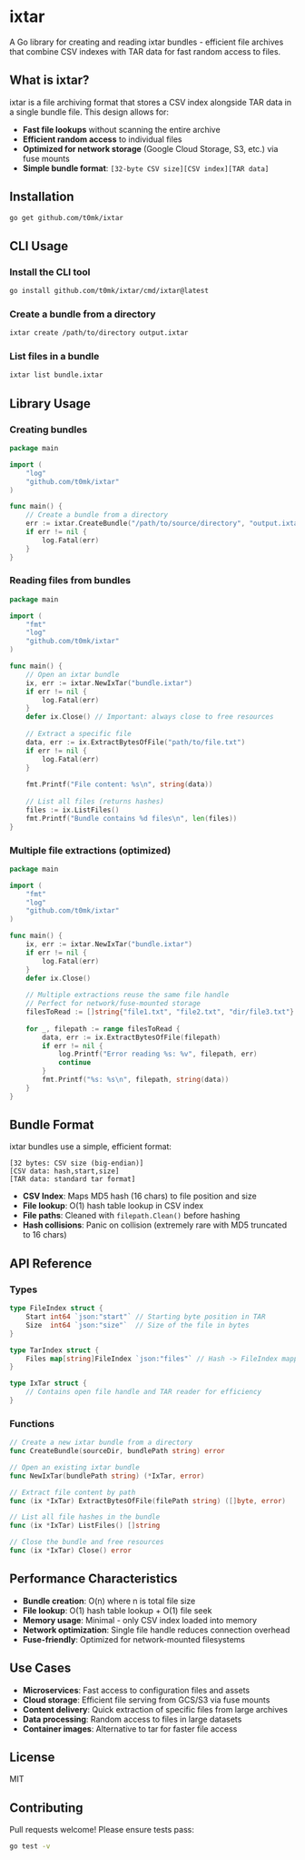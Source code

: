 # ixtar

A Go library for creating and reading ixtar bundles - efficient file archives that combine CSV indexes with TAR data for fast random access to files.

## What is ixtar?

ixtar is a file archiving format that stores a CSV index alongside TAR data in a single bundle file. This design allows for:

- **Fast file lookups** without scanning the entire archive
- **Efficient random access** to individual files
- **Optimized for network storage** (Google Cloud Storage, S3, etc.) via fuse mounts
- **Simple bundle format**: `[32-byte CSV size][CSV index][TAR data]`

## Installation

```bash
go get github.com/t0mk/ixtar
```

## CLI Usage

### Install the CLI tool

```bash
go install github.com/t0mk/ixtar/cmd/ixtar@latest
```

### Create a bundle from a directory

```bash
ixtar create /path/to/directory output.ixtar
```

### List files in a bundle

```bash
ixtar list bundle.ixtar
```

## Library Usage

### Creating bundles

```go
package main

import (
    "log"
    "github.com/t0mk/ixtar"
)

func main() {
    // Create a bundle from a directory
    err := ixtar.CreateBundle("/path/to/source/directory", "output.ixtar")
    if err != nil {
        log.Fatal(err)
    }
}
```

### Reading files from bundles

```go
package main

import (
    "fmt"
    "log"
    "github.com/t0mk/ixtar"
)

func main() {
    // Open an ixtar bundle
    ix, err := ixtar.NewIxTar("bundle.ixtar")
    if err != nil {
        log.Fatal(err)
    }
    defer ix.Close() // Important: always close to free resources
    
    // Extract a specific file
    data, err := ix.ExtractBytesOfFile("path/to/file.txt")
    if err != nil {
        log.Fatal(err)
    }
    
    fmt.Printf("File content: %s\n", string(data))
    
    // List all files (returns hashes)
    files := ix.ListFiles()
    fmt.Printf("Bundle contains %d files\n", len(files))
}
```

### Multiple file extractions (optimized)

```go
package main

import (
    "fmt"
    "log"
    "github.com/t0mk/ixtar"
)

func main() {
    ix, err := ixtar.NewIxTar("bundle.ixtar")
    if err != nil {
        log.Fatal(err)
    }
    defer ix.Close()
    
    // Multiple extractions reuse the same file handle
    // Perfect for network/fuse-mounted storage
    filesToRead := []string{"file1.txt", "file2.txt", "dir/file3.txt"}
    
    for _, filepath := range filesToRead {
        data, err := ix.ExtractBytesOfFile(filepath)
        if err != nil {
            log.Printf("Error reading %s: %v", filepath, err)
            continue
        }
        fmt.Printf("%s: %s\n", filepath, string(data))
    }
}
```

## Bundle Format

ixtar bundles use a simple, efficient format:

```
[32 bytes: CSV size (big-endian)]
[CSV data: hash,start,size]
[TAR data: standard tar format]
```

- **CSV Index**: Maps MD5 hash (16 chars) to file position and size
- **File lookup**: O(1) hash table lookup in CSV index
- **File paths**: Cleaned with `filepath.Clean()` before hashing
- **Hash collisions**: Panic on collision (extremely rare with MD5 truncated to 16 chars)

## API Reference

### Types

```go
type FileIndex struct {
    Start int64 `json:"start"` // Starting byte position in TAR
    Size  int64 `json:"size"`  // Size of the file in bytes
}

type TarIndex struct {
    Files map[string]FileIndex `json:"files"` // Hash -> FileIndex mapping
}

type IxTar struct {
    // Contains open file handle and TAR reader for efficiency
}
```

### Functions

```go
// Create a new ixtar bundle from a directory
func CreateBundle(sourceDir, bundlePath string) error

// Open an existing ixtar bundle
func NewIxTar(bundlePath string) (*IxTar, error)

// Extract file content by path
func (ix *IxTar) ExtractBytesOfFile(filePath string) ([]byte, error)

// List all file hashes in the bundle
func (ix *IxTar) ListFiles() []string

// Close the bundle and free resources
func (ix *IxTar) Close() error
```

## Performance Characteristics

- **Bundle creation**: O(n) where n is total file size
- **File lookup**: O(1) hash table lookup + O(1) file seek
- **Memory usage**: Minimal - only CSV index loaded into memory
- **Network optimization**: Single file handle reduces connection overhead
- **Fuse-friendly**: Optimized for network-mounted filesystems

## Use Cases

- **Microservices**: Fast access to configuration files and assets
- **Cloud storage**: Efficient file serving from GCS/S3 via fuse mounts  
- **Content delivery**: Quick extraction of specific files from large archives
- **Data processing**: Random access to files in large datasets
- **Container images**: Alternative to tar for faster file access

## License

MIT

## Contributing

Pull requests welcome! Please ensure tests pass:

```bash
go test -v
```